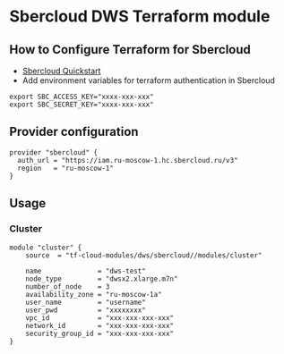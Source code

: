 # Sbercloud DWS Terraform module

## How to Configure Terraform for Sbercloud

- [Sbercloud Quickstart](https://cloud.ru/ru/docs/terraform/ug/topics/quickstart.html)
- Add environment variables for terraform authentication in Sbercloud

```
export SBC_ACCESS_KEY="xxxx-xxx-xxx"
export SBC_SECRET_KEY="xxxx-xxx-xxx"
```

## Provider configuration
```hcl
provider "sbercloud" {
  auth_url = "https://iam.ru-moscow-1.hc.sbercloud.ru/v3"
  region   = "ru-moscow-1"
}
```

## Usage
### Cluster
```hcl
module "cluster" {
    source  = "tf-cloud-modules/dws/sbercloud//modules/cluster"

    name              = "dws-test"
    node_type         = "dwsx2.xlarge.m7n"
    number_of_node    = 3
    availability_zone = "ru-moscow-1a"
    user_name         = "username"
    user_pwd          = "xxxxxxxx"
    vpc_id            = "xxx-xxx-xxx-xxx"
    network_id        = "xxx-xxx-xxx-xxx"
    security_group_id = "xxx-xxx-xxx-xxx"
}
```